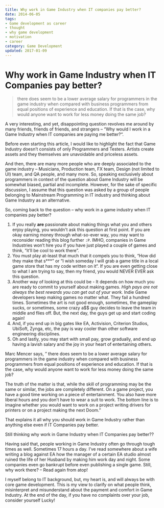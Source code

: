 ```yaml
---
title: Why work in Game Industry when IT companies pay better?
date: 2014-06-05
tags: 
- Game development as career
- thought
- why game development
- motivation
- career
category: Game Development
updated: 2017-01-09
---
```


# Why work in Game Industry when IT Companies pay better?

> there does seem to be a lower average salary for programmers in the game industry when compared with business programmers from equal positions of experience and education. If that is the case, why would anyone want to work for less money doing the same job?

<!-- more -->

A very interesting, and yet, disappointing question revolves me around by many friends, friends of friends, and strangers – “Why would I work in a Game Industry when IT companies are paying me better?“.

Before even starting this article, I would like to highlight the fact that Game Industry doesn’t consists of only Programmers and Testers. Artists create assets and they themselves are unavoidable and priceless assets.

And then, there are many more people who are deeply associated to the game industry – Musicians, Production team, FX team, Design (not limited to UI) team, and QA people, and many more. So, speaking exclusively about programmers in context of the question about Game Industry will be somewhat biased, partial and incomplete. However, for the sake of specific discussion, I assume that this question was asked by a group of people belonging to Mainstream Programming in IT industry and thinking about Game Industry as an alternative.

So, coming back to the question – why work in a game industry when IT companies pay better?

1. If you really **are** passionate about making things what you and others enjoy playing, you wouldn't ask this question at first point. If you are okay earning money through what-so-ever way, you may want to reconsider reading this blog further `:P`. IMHO, companies in Game Industries won’t hire you if you have just played a couple of games and think, “it’ll be cool to work there”. 
2. You must play at-least that much that it compels you to think, “How did they make that s***” or “I wish someday I will grab a game title in a local game store that has my code written on it“. If you are even getting close to what I am trying to say, then my friend, you would NEVER EVER ask this question.
3. Another way of looking at this could be - It depends on how much you are ready to commit to yourself about making games. *High pays are not always the best rewards you can get out of your work.* Indie Game developers keep making games no matter what. They fail a hundred times. Sometimes the art is not good enough, sometimes, the gameplay sucks, or sometimes, some crazy a$$ guy decides to leave the team in middle and flies off. But, the next day, the guys get up and start coding again! 
4. And, if you end up in big gates like EA, Activision, Criterion Studios, UbiSoft, Zynga, etc, the pay is way cooler than other software engineering disciplines.
5. Oh and lastly, you may start with small pay, grow gradually, and end up having a lavish salary and the joy in your heart of entertaining others.

Marc Mencer says, ” there does seem to be a lower average salary for programmers in the game industry when compared with business programmers from equal positions of experience and education. If that is the case, why would anyone want to work for less money doing the same job?

The truth of the matter is that, while the skill of programming may be the same or similar, the jobs are completely different. On a game project, you have a good time working on a piece of entertainment. You also have more liberal hours and you don’t have to wear a suit to work. The bottom line is to imagine whether you would want to work on a project writing drivers for printers or on a project making the next Doom.”

That explains it all why you should work in Game Industry rather than anything else even if IT Companies pay better.

Still thinking why work in Game Industry when IT Companies pay better??

Having said that, people working in Game Industry often go through tough times as well. Sometimes 17 hours a day. I’ve read somewhere about a wife writing a blog against EA how the manager of a certain EA studio almost ruined the life of her Husband by making him work day and night. Some companies even go bankrupt before even publishing a single game. Still, why work there? – Read again from atop!

I myself belong to IT background, but, my heart is, and will always be with core game development. This is my view to clarify on what people think, misinterpret and misunderstand about the payment and comfort in Game Industry. At the end of the day, if you have no complaints over your job, consider yourself Lucky!